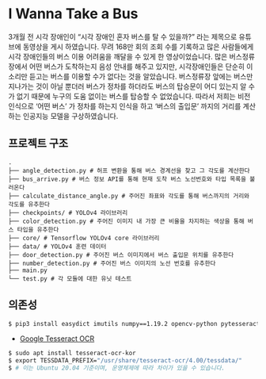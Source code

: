I Wanna Take a Bus
===

3개월 전 시각 장애인이 “시각 장애인 혼자 버스를 탈 수 있을까?” 라는 제목으로 유튜브에 동영상을 게시 하였습니다. 무려 168만 회의 조회 수를 기록하고 많은 사람들에게 시각 장애인들의 버스 이용 어려움을 깨달을 수 있게 한 영상이었습니다. 많은 버스정류장에서 어떤 버스가 도착하는지 음성 안내를 해주고 있지만, 시각장애인들은 단순히 이 소리만 듣고는 버스를 이용할 수가 없다는 것을 알았습니다. 버스정류장 앞에는 버스만 지나가는 것이 아닐 뿐더러 버스가 정차를 하더라도 버스의 탑승문이 어디 있는지 알 수가 없기 때문에 누구의 도움 없이는 버스를 탑승할 수 없었습니다. 따라서 저희는 비전 인식으로 ‘어떤 버스’ 가 정차를 하는지 인식을 하고 ‘버스의 출입문’ 까지의 거리를 계산하는 인공지능 모델을 구상하였습니다. 

프로젝트 구조
---

```
.
├── angle_detection.py # 허프 변환을 통해 버스 경계선을 찾고 그 각도를 계산한다
├── bus_arrive.py # 버스 정보 API를 통해 현재 도착 버스 노선번호와 타입 목록을 불러온다
├── calculate_distance_angle.py # 주어진 좌표와 각도를 통해 버스까지의 거리와 각도를 유추한다
├── checkpoints/ # YOLOv4 라이브러리
├── color_detection.py # 주어진 이미지 내 가장 큰 비율을 차지하는 색상을 통해 버스 타입을 유추한다
├── core/ # Tensorflow YOLOv4 core 라이브러리
├── data/ # YOLOv4 훈련 데이터
├── door_detection.py # 주어진 버스 이미지에서 버스 출입문 위치를 유추한다
├── number_detection.py # 주어진 버스 이미지의 노선 번호를 유추한다
├── main.py 
└── test.py # 각 모듈에 대한 유닛 테스트

```

의존성
---

```bash
$ pip3 install easydict imutils numpy==1.19.2 opencv-python pytesseract python-dotenv scipy tensorflow==2.4.1 urllib3
```

- [Google Tesseract OCR](https://github.com/tesseract-ocr/tesseract)

```bash
$ sudo apt install tesseract-ocr-kor
$ export TESSDATA_PREFIX="/usr/share/tesseract-ocr/4.00/tessdata/"
$ # 이는 Ubuntu 20.04 기준이며, 운영체제에 따라 차이가 있을 수 있습니다.
```
